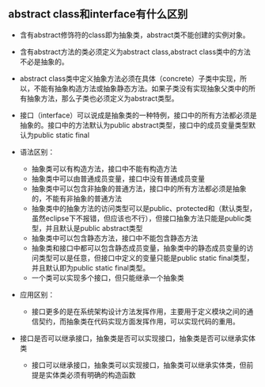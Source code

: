 ## abstract class和interface有什么区别

- 含有abstract修饰符的class即为抽象类，abstract类不能创建的实例对象。
- 含有abstract方法的类必须定义为abstract class,abstract class类中的方法不必是抽象的。
- abstract class类中定义抽象方法必须在具体（concrete）子类中实现，所以，不能有抽象构造方法或抽象静态方法。如果子类没有实现抽象父类中的所有抽象方法，那么子类也必须定义为abstract类型。
- 接口（interface）可以说成是抽象类的一种特例，接口中的所有方法都必须是抽象的。接口中的方法默认为public abstract类型，接口中的成员变量类型默认为public static final
- 语法区别：
  - 抽象类可以有构造方法，接口中不能有构造方法
  - 抽象类中可以由普通成员变量，接口中没有普通成员变量
  - 抽象类中可以包含非抽象的普通方法，接口中的所有方法都必须是抽象的，不能有非抽象的普通方法
  - 抽象类中的抽象方法的访问类型可以是public、protected和（默认类型，虽然eclipse下不报错，但应该也不行），但接口抽象方法只能是public类型，并且默认是public abstract类型
  - 抽象类中可以包含静态方法，接口中不能包含静态方法
  - 抽象类和接口中都可以包含静态成员变量，抽象类中的静态成员变量的访问类型可以是任意，但接口中定义的变量只能是public static final类型，并且默认即为public static final类型。
  - 一个类可以实现多个接口，但只能继承一个抽象类
- 应用区别：
  - 接口更多的是在系统架构设计方法发挥作用，主要用于定义模块之间的通信契约，而抽象类在代码实现方面发挥作用，可以实现代码的重用。

- 接口是否可以继承接口，抽象类是否可以实现接口，抽象类是否可以继承实体类
  - 接口可以继承接口，抽象类可以实现接口，抽象类可以继承实体类，但前提是实体类必须有明确的构造函数